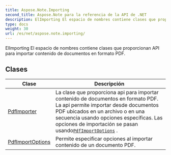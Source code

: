 ```yaml
---
title: Aspose.Note.Importing
second_title: Aspose.Note para la referencia de la API de .NET
description: ElImporting El espacio de nombres contiene clases que proporcionan API para importar contenido de documentos en formato PDF.
type: docs
weight: 30
url: /es/net/aspose.note.importing/
---
```

ElImporting El espacio de nombres contiene clases que proporcionan API para importar contenido de documentos en formato PDF.

## Clases

| Clase | Descripción |
| --- | --- |
| [PdfImporter](./pdfimporter/) | La clase que proporciona api para importar contenido de documentos en formato PDF. La api permite importar desde documentos PDF ubicados en un archivo o en una secuencia usando opciones específicas. Las opciones de importación se pasan usando[`PdfImportOptions`](../aspose.note.importing/pdfimportoptions/) . |
| [PdfImportOptions](./pdfimportoptions/) | Permite especificar opciones al importar contenido de un documento PDF. |


